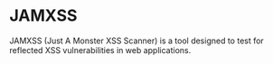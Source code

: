 # JAMXSS
JAMXSS (Just A Monster XSS Scanner) is a tool designed to test for reflected XSS vulnerabilities in web applications.
